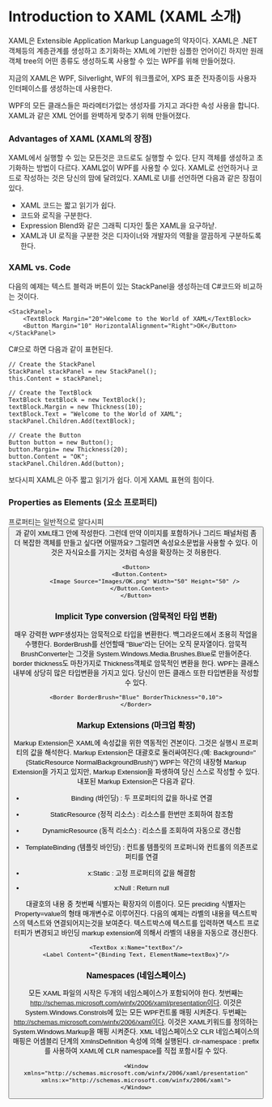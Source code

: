 # Introduction to XAML (XAML 소개)

XAML은 Extensible Application Markup Language의 약자이다. XAML은 .NET객체등의 계층관계를 생성하고 초기화하는 XML에 기반한 심플한 언어이긴 하지만 원래 객체 tree의 어떤 종류도 생성하도록 사용할 수 있는 WPF를 위해 만들어졌다.

지금의 XAML은 WPF, Silverlight, WF의 워크플로어, XPS 표준 전자종이등 사용자 인터페이스를 생성하는데 사용한다.

WPF의 모든 클래스들은 파라메터가없는 생성자를 가지고 과다한 속성 사용을 합니다. XAML과 같은 XML 언어를 완벽하게 맞추기 위해 만들어졌다.

### Advantages of XAML (XAML의 장점)

XAML에서 실행할 수 있는 모든것은 코드로도 실행할 수 있다. 단지 객체를 생성하고 초기화하는 방법이 다르다. XAML없이 WPF를 사용할 수 있다. XAML로 선언하거나 코드로 작성하는 것은 당신의 맘에 달려있다. XAML로 UI를 선언하면 다음과 같은 장점이 있다.

+ XAML 코드는 짧고 읽기가 쉽다.
+ 코드와 로직을 구분한다.
+ Expression Blend와 같은 그래픽 디자인 툴은 XAML을 요구하낟.
+ XAML과 UI 로직을 구분한 것은 디자이너와 개발자의 역활을 깔끔하게 구분하도록 한다.

### XAML vs. Code

다음의 예제는 텍스트 블럭과 버튼이 있는 StackPanel을 생성하는데 C#코드와 비교하는 것이다.

``` 
<StackPanel>
    <TextBlock Margin="20">Welcome to the World of XAML</TextBlock>
    <Button Margin="10" HorizontalAlignment="Right">OK</Button>
</StackPanel>
```
 
C#으로 하면 다음과 같이 표현된다.

``` 
// Create the StackPanel
StackPanel stackPanel = new StackPanel();
this.Content = stackPanel;
 
// Create the TextBlock
TextBlock textBlock = new TextBlock();
textBlock.Margin = new Thickness(10);
textBlock.Text = "Welcome to the World of XAML";
stackPanel.Children.Add(textBlock);
 
// Create the Button
Button button = new Button();
button.Margin= new Thickness(20);
button.Content = "OK";
stackPanel.Children.Add(button);
``` 
 
보다시피 XAML은 아주 짧고 읽기가 쉽다. 이게 XAML 표현의 힘이다.

### Properties as Elements (요소 프로퍼티)

프로퍼티는 일반적으로 알다시피 <Button Content="OK" /> 과 같이 XML태그 안에 작성한다. 그런데 만약 이미지를 포함하거나 그리드 패널처럼 좀더 복잡한 객체를 만들고 싶다면 어떨까요? 그럴려면 속성요소문법을 사용할 수 있다. 이것은 자식요소를 가지는 것처럼 속성을 확장하는 것 허용한다.

``` 
<Button>
  <Button.Content>
     <Image Source="Images/OK.png" Width="50" Height="50" />
  </Button.Content>
</Button>
``` 
 
### Implicit Type conversion (암묵적인 타입 변환)

매우 강력한 WPF생성자는 암묵적으로 타입을 변환한다. 백그라운드에서 조용히 작업을 수행한다. BorderBrush를 선언할때 "Blue"라는 단어는 오직 문자열이다. 암묵적 BrushConverter는 그것을 System.Windows.Media.Brushes.Blue로 만들어준다. border thickness도 마찬가지로 Thickness객체로 암묵적인 변환을 한다. WPF는 클래스 내부에 상당히 많은 타입변환을 가지고 있다. 당신이 만든 클래스 또한 타입변환을 작성할 수 있다.

``` 
<Border BorderBrush="Blue" BorderThickness="0,10">
</Border>
```
 
### Markup Extensions (마크업 확장)

Markup Extension은 XAML에 속성값을 위한 역동적인 견본이다. 그것은 실행시 프로퍼티의 값을 해석한다. Markup Extension은 대괄호로 둘러싸여진다.(예: Background="{StaticResource NormalBackgroundBrush}") WPF는 약간의 내장형 Markup Extension을 가지고 있지만, Markup Extension을 파생하여 당신 스스로 작성할 수 있다. 내포된 Markup Extension은 다음과 같다.

+ Binding (바인딩) : 두 프로퍼티의 값을 하나로 연결
  
+ StaticResource (정적 리소스) : 리소스를 한번만 조회하여 참조함
  
+ DynamicResource (동적 리소스) : 리소스를 조회하여 자동으로 갱신함

+ TemplateBinding (템플릿 바인딩) : 컨트롤 템플릿의 프로퍼니와 컨트롤의 의존프로퍼티를 연결

+ x:Static : 고정 프로퍼티의 값을 해결함

+ x:Null : Return null

대괄호의 내용 중 첫번째 식별자는 확장자의 이름이다. 모든 preciding 식별자는 Property=value의 형태 매개변수로 이루어진다. 다음의 예제는 라벨의 내용을 텍스트박스의 텍스트와 연결되어지는것을 보여준다. 텍스트박스에 텍스트를 입력하면 텍스트 프로터피가 변경되고 바인딩 markup extension에 의해서 라벨의 내용을 자동으로 갱신한다.

``` 
<TextBox x:Name="textBox"/>
<Label Content="{Binding Text, ElementName=textBox}"/>
``` 
 
### Namespaces (네임스페이스)

모든 XAML 파일의 시작은 두개의 네임스페이스가 포함되어야 한다.
첫번째는 http://schemas.microsoft.com/winfx/2006/xaml/presentation이다. 이것은 System.Windows.Constrols에 있는 모든 WPF컨트롤 매핑 시켜준다.
두번째는 http://schemas.microsoft.com/winfx/2006/xaml이다. 이것은 XAML키워드를 정의하는  System.Windows.Markup을 매핑 시켜준다.
XML 네임스페이스오 CLR 네임스페이스의 매핑은 어셈블리 단계의 XmlnsDefinition 속성에 의해 실행된다. clr-namespace : prefix를 사용하여 XAML에 CLR namespace를 직접 포함시킬 수 있다.

``` 
<Window xmlns="http://schemas.microsoft.com/winfx/2006/xaml/presentation"
xmlns:x="http://schemas.microsoft.com/winfx/2006/xaml">
</Window>
```
 
